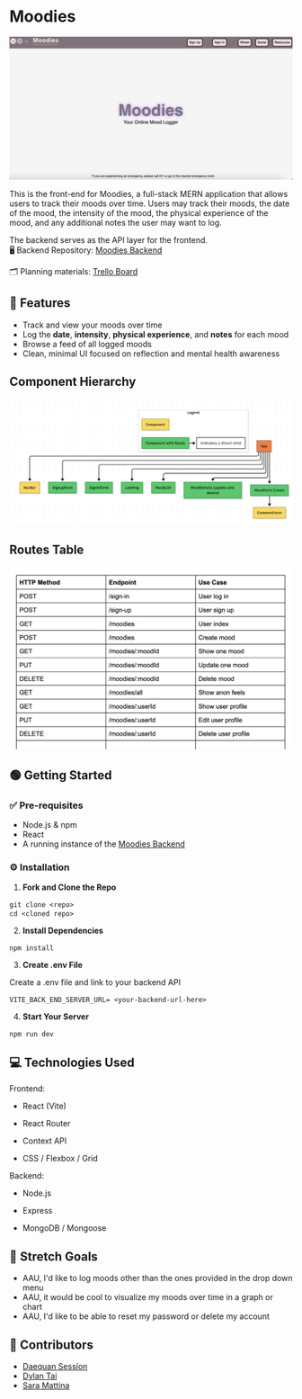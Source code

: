 # Moodies


![guest landing page](src/assets/images/GuestLandingPage.png)

This is the front-end for Moodies, a full-stack MERN application that allows users to track their moods over time. Users may track their moods, the date of the mood, the intensity of the mood, the physical experience of the mood, and any additional notes the user may want to log. 

The backend serves as the API layer for the frontend.  
🖥️ Backend Repository: [Moodies Backend](https://github.com/DylanTai/Moodies-Backend/tree/dev)

🗂️ Planning materials: [Trello Board](https://trello.com/b/QhxB4rwY/moodies-mern-stack-crud-app-group-project)

## 🧭 Features

- Track and view your moods over time  
- Log the **date**, **intensity**, **physical experience**, and **notes** for each mood  
- Browse a feed of all logged moods  
- Clean, minimal UI focused on reflection and mental health awareness  

## Component Hierarchy

![component hierarchy](src/assets/images/Components.png)

## Routes Table

![routes table](src/assets/images/RouteTable.png)


## 🟢 Getting Started

### ✅ Pre-requisites

- Node.js & npm
- React
- A running instance of the [Moodies Backend](https://github.com/DylanTai/Moodies-Backend/tree/dev)

### ⚙️ Installation

1. **Fork and Clone the Repo**

```
git clone <repo>
cd <cloned repo>
```

2. **Install Dependencies**

```
npm install

```

3. **Create .env File**

Create a .env file and link to your backend API

```
VITE_BACK_END_SERVER_URL= <your-backend-url-here>
```

4. **Start Your Server**

```
npm run dev
```

## 💻 Technologies Used

Frontend:

- React (Vite)

- React Router

- Context API

- CSS / Flexbox / Grid

Backend:

- Node.js

- Express

- MongoDB / Mongoose

## 🌱 Stretch Goals

- AAU, I'd like to log moods other than the ones provided in the drop down menu
- AAU, it would be cool to visualize my moods over time in a graph or chart
- AAU, I'd like to be able to reset my password or delete my account


## 🤝 Contributors

- [Daequan Sessíon](https://github.com/daequansession)
- [Dylan Tai](https://github.com/DylanTai)
- [Sara Mattina](https://github.com/saramattina)